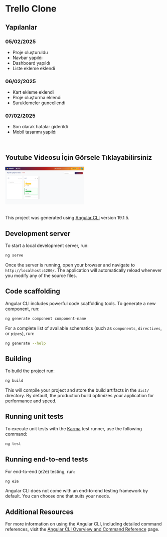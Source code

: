 # Trello Clone

## Yapılanlar
### 05/02/2025
- Proje oluşturuldu
- Navbar yapıldı
- Dashboard yapıldı
- Liste ekleme eklendi
  
### 06/02/2025
- Kart ekleme eklendi
- Proje oluşturma eklendi
- Suruklemeler guncellendi

### 07/02/2025
- Son olarak hatalar giderildi 
- Mobil tasarımı yapıldı
<br>

## Youtube Videosu İçin Görsele Tıklayabilirsiniz 
[<img src="https://github.com/abrakadabra7/trello_clone_Angular/blob/master/%D0%A1%D0%BD%D0%B8%D0%BC%D0%BE%D0%BA%20%D1%8D%D0%BA%D1%80%D0%B0%D0%BD%D0%B0%202025-02-07%20140238.png" width="50%">](https://youtu.be/8s1bFiiXqPc "Trello Clone With Angular")
<br><br>

This project was generated using [Angular CLI](https://github.com/angular/angular-cli) version 19.1.5.

## Development server

To start a local development server, run:

```bash
ng serve
```

Once the server is running, open your browser and navigate to `http://localhost:4200/`. The application will automatically reload whenever you modify any of the source files.

## Code scaffolding

Angular CLI includes powerful code scaffolding tools. To generate a new component, run:

```bash
ng generate component component-name
```

For a complete list of available schematics (such as `components`, `directives`, or `pipes`), run:

```bash
ng generate --help
```

## Building

To build the project run:

```bash
ng build
```

This will compile your project and store the build artifacts in the `dist/` directory. By default, the production build optimizes your application for performance and speed.

## Running unit tests

To execute unit tests with the [Karma](https://karma-runner.github.io) test runner, use the following command:

```bash
ng test
```

## Running end-to-end tests

For end-to-end (e2e) testing, run:

```bash
ng e2e
```

Angular CLI does not come with an end-to-end testing framework by default. You can choose one that suits your needs.

## Additional Resources

For more information on using the Angular CLI, including detailed command references, visit the [Angular CLI Overview and Command Reference](https://angular.dev/tools/cli) page.
